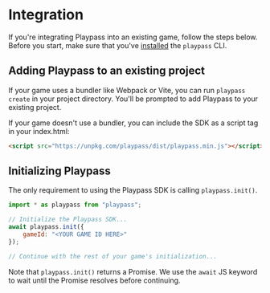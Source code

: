 # Integration

If you're integrating Playpass into an existing game, follow the steps below. Before you start, make
sure that you've [installed](/#1-install-playpass) the `playpass` CLI.

## Adding Playpass to an existing project

If your game uses a bundler like Webpack or Vite, you can run `playpass create` in your project
directory. You'll be prompted to add Playpass to your existing project.

If your game doesn't use a bundler, you can include the SDK as a script tag in your index.html:

```html
<script src="https://unpkg.com/playpass/dist/playpass.min.js"></script>
```

## Initializing Playpass

The only requirement to using the Playpass SDK is calling `playpass.init()`.

```javascript
import * as playpass from "playpass";

// Initialize the Playpass SDK...
await playpass.init({
    gameId: "<YOUR GAME ID HERE>"
});

// Continue with the rest of your game's initialization...
```

Note that `playpass.init()` returns a Promise. We use the `await` JS keyword to wait until the Promise
resolves before continuing.
